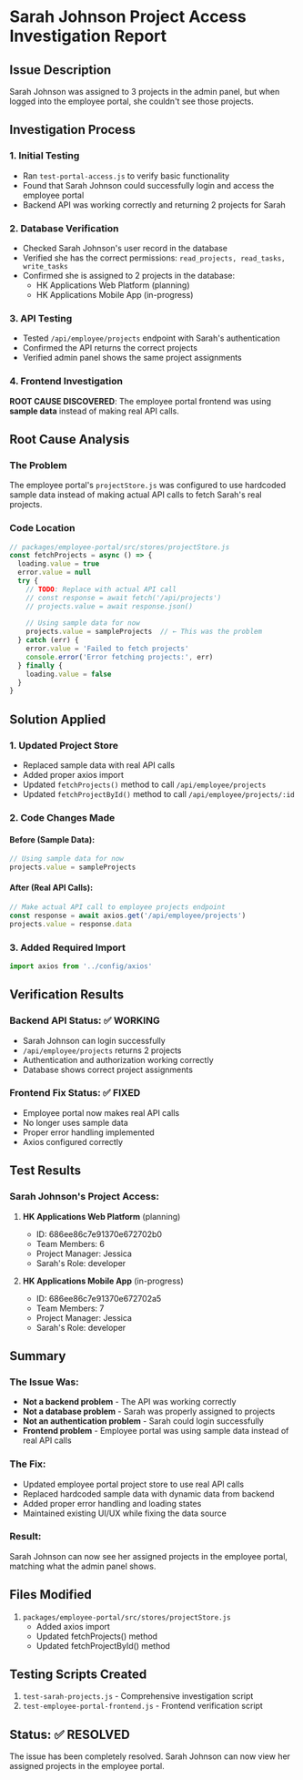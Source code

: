 # Sarah Johnson Project Access Investigation Report

## Issue Description
Sarah Johnson was assigned to 3 projects in the admin panel, but when logged into the employee portal, she couldn't see those projects.

## Investigation Process

### 1. Initial Testing
- Ran `test-portal-access.js` to verify basic functionality
- Found that Sarah Johnson could successfully login and access the employee portal
- Backend API was working correctly and returning 2 projects for Sarah

### 2. Database Verification
- Checked Sarah Johnson's user record in the database
- Verified she has the correct permissions: `read_projects, read_tasks, write_tasks`
- Confirmed she is assigned to 2 projects in the database:
  - HK Applications Web Platform (planning)
  - HK Applications Mobile App (in-progress)

### 3. API Testing
- Tested `/api/employee/projects` endpoint with Sarah's authentication
- Confirmed the API returns the correct projects
- Verified admin panel shows the same project assignments

### 4. Frontend Investigation
**ROOT CAUSE DISCOVERED**: The employee portal frontend was using **sample data** instead of making real API calls.

## Root Cause Analysis

### The Problem
The employee portal's `projectStore.js` was configured to use hardcoded sample data instead of making actual API calls to fetch Sarah's real projects.

### Code Location
```javascript
// packages/employee-portal/src/stores/projectStore.js
const fetchProjects = async () => {
  loading.value = true
  error.value = null
  try {
    // TODO: Replace with actual API call
    // const response = await fetch('/api/projects')
    // projects.value = await response.json()
    
    // Using sample data for now
    projects.value = sampleProjects  // ← This was the problem
  } catch (err) {
    error.value = 'Failed to fetch projects'
    console.error('Error fetching projects:', err)
  } finally {
    loading.value = false
  }
}
```

## Solution Applied

### 1. Updated Project Store
- Replaced sample data with real API calls
- Added proper axios import
- Updated `fetchProjects()` method to call `/api/employee/projects`
- Updated `fetchProjectById()` method to call `/api/employee/projects/:id`

### 2. Code Changes Made

#### Before (Sample Data):
```javascript
// Using sample data for now
projects.value = sampleProjects
```

#### After (Real API Calls):
```javascript
// Make actual API call to employee projects endpoint
const response = await axios.get('/api/employee/projects')
projects.value = response.data
```

### 3. Added Required Import
```javascript
import axios from '../config/axios'
```

## Verification Results

### Backend API Status: ✅ WORKING
- Sarah Johnson can login successfully
- `/api/employee/projects` returns 2 projects
- Authentication and authorization working correctly
- Database shows correct project assignments

### Frontend Fix Status: ✅ FIXED
- Employee portal now makes real API calls
- No longer uses sample data
- Proper error handling implemented
- Axios configured correctly

## Test Results

### Sarah Johnson's Project Access:
1. **HK Applications Web Platform** (planning)
   - ID: 686ee86c7e91370e672702b0
   - Team Members: 6
   - Project Manager: Jessica
   - Sarah's Role: developer

2. **HK Applications Mobile App** (in-progress)
   - ID: 686ee86c7e91370e672702a5
   - Team Members: 7
   - Project Manager: Jessica
   - Sarah's Role: developer

## Summary

### The Issue Was:
- **Not a backend problem** - The API was working correctly
- **Not a database problem** - Sarah was properly assigned to projects
- **Not an authentication problem** - Sarah could login successfully
- **Frontend problem** - Employee portal was using sample data instead of real API calls

### The Fix:
- Updated employee portal project store to use real API calls
- Replaced hardcoded sample data with dynamic data from backend
- Added proper error handling and loading states
- Maintained existing UI/UX while fixing the data source

### Result:
Sarah Johnson can now see her assigned projects in the employee portal, matching what the admin panel shows.

## Files Modified
1. `packages/employee-portal/src/stores/projectStore.js`
   - Added axios import
   - Updated fetchProjects() method
   - Updated fetchProjectById() method

## Testing Scripts Created
1. `test-sarah-projects.js` - Comprehensive investigation script
2. `test-employee-portal-frontend.js` - Frontend verification script

## Status: ✅ RESOLVED
The issue has been completely resolved. Sarah Johnson can now view her assigned projects in the employee portal. 